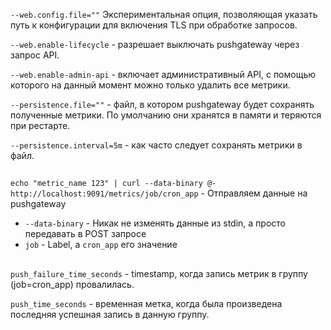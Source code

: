 ```--web.config.file=""``` Экспериментальная опция, позволяющая указать путь к конфигурации для включения TLS при обработке запросов.  

```--web.enable-lifecycle``` - разрешает выключать pushgateway через запрос API.  

```--web.enable-admin-api``` - включает административный API, с помощью которого на данный момент можно только удалить все метрики.  

```--persistence.file=""``` - файл, в котором pushgateway будет сохранять полученные метрики. По умолчанию они хранятся в памяти и теряются при рестарте.  

```--persistence.interval=5m``` - как часто следует сохранять метрики в файл.

##

```echo "metric_name 123" | curl --data-binary @- http://localhost:9091/metrics/job/cron_app``` - Отправляем данные на pushgateway  

- ```--data-binary``` - Никак не изменять данные из stdin, а просто передавать в POST запросе
- ```job``` - Label, а ```cron_app``` его значение

##

```push_failure_time_seconds``` - timestamp, когда запись метрик в группу (job=cron_app) провалилась.

```push_time_seconds``` - временная метка, когда была произведена последняя успешная запись в данную группу.
  
